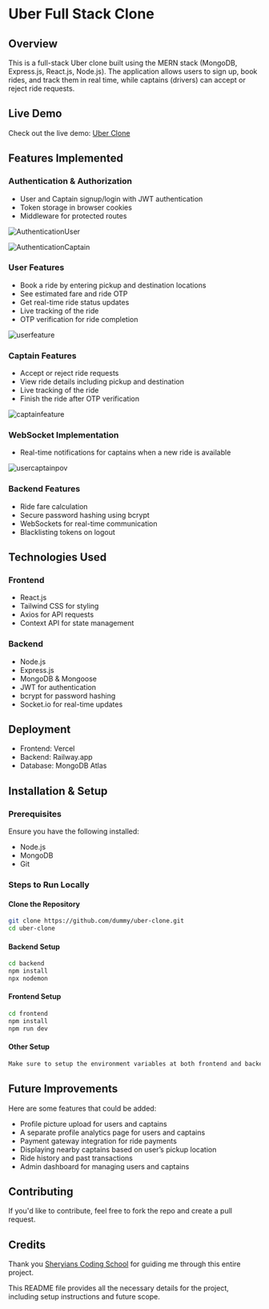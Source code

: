 # Uber Full Stack Clone

## Overview
This is a full-stack Uber clone built using the MERN stack (MongoDB, Express.js, React.js, Node.js). The application allows users to sign up, book rides, and track them in real time, while captains (drivers) can accept or reject ride requests.

## Live Demo
Check out the live demo: [Uber Clone](https://uber-frontend-taupe.vercel.app/)

## Features Implemented
### Authentication & Authorization
- User and Captain signup/login with JWT authentication
- Token storage in browser cookies
- Middleware for protected routes

![AuthenticationUser](/public/Authentication%20user.png) 

![AuthenticationCaptain](/public/Authentication%20captain.png) 

### User Features
- Book a ride by entering pickup and destination locations
- See estimated fare and ride OTP
- Get real-time ride status updates
- Live tracking of the ride
- OTP verification for ride completion

![userfeature](/public/userfeature.png) 


### Captain Features
- Accept or reject ride requests
- View ride details including pickup and destination
- Live tracking of the ride
- Finish the ride after OTP verification

![captainfeature](/public/captainfeature.png) 

### WebSocket Implementation
- Real-time notifications for captains when a new ride is available

![usercaptainpov](/public/usercaptainpov.png) 


### Backend Features
- Ride fare calculation
- Secure password hashing using bcrypt
- WebSockets for real-time communication
- Blacklisting tokens on logout

## Technologies Used
### Frontend
- React.js
- Tailwind CSS for styling
- Axios for API requests
- Context API for state management

### Backend
- Node.js
- Express.js
- MongoDB & Mongoose
- JWT for authentication
- bcrypt for password hashing
- Socket.io for real-time updates

## Deployment
- Frontend: Vercel
- Backend: Railway.app
- Database: MongoDB Atlas

## Installation & Setup
### Prerequisites
Ensure you have the following installed:
- Node.js
- MongoDB
- Git

### Steps to Run Locally
#### Clone the Repository
```sh
git clone https://github.com/dummy/uber-clone.git
cd uber-clone
```

#### Backend Setup
```sh
cd backend
npm install
npx nodemon
```

#### Frontend Setup
```sh
cd frontend
npm install
npm run dev
```
#### Other Setup
```sh
Make sure to setup the environment variables at both frontend and backend
```

## Future Improvements
Here are some features that could be added:
- Profile picture upload for users and captains
- A separate profile analytics page for users and captains
- Payment gateway integration for ride payments
- Displaying nearby captains based on user’s pickup location
- Ride history and past transactions
- Admin dashboard for managing users and captains

## Contributing
If you'd like to contribute, feel free to fork the repo and create a pull request.

## Credits
Thank you [Sheryians Coding School](https://www.youtube.com/@sheryians) for guiding me through this entire project.



This README file provides all the necessary details for the project, including setup instructions and future scope.
